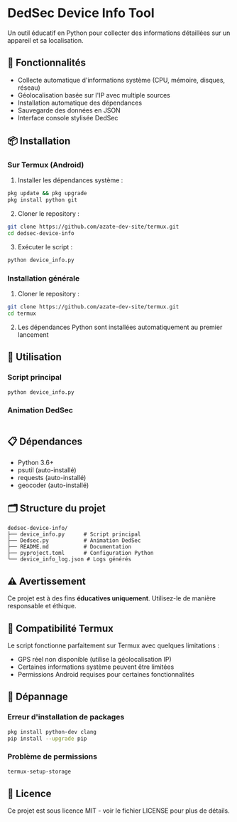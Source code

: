 
# DedSec Device Info Tool

Un outil éducatif en Python pour collecter des informations détaillées sur un appareil et sa localisation.

## 🚀 Fonctionnalités

- Collecte automatique d'informations système (CPU, mémoire, disques, réseau)
- Géolocalisation basée sur l'IP avec multiple sources
- Installation automatique des dépendances
- Sauvegarde des données en JSON
- Interface console stylisée DedSec

## 📦 Installation

### Sur Termux (Android)

1. Installer les dépendances système :
```bash
pkg update && pkg upgrade
pkg install python git
```

2. Cloner le repository :
```bash
git clone https://github.com/azate-dev-site/termux.git
cd dedsec-device-info
```

3. Exécuter le script :
```bash
python device_info.py
```

### Installation générale

1. Cloner le repository :
```bash
git clone https://github.com/azate-dev-site/termux.git
cd termux
```

2. Les dépendances Python sont installées automatiquement au premier lancement

## 🎯 Utilisation

### Script principal
```bash
python device_info.py
```

### Animation DedSec
```bash

```

## 📋 Dépendances

- Python 3.6+
- psutil (auto-installé)
- requests (auto-installé)
- geocoder (auto-installé)

## 🗂️ Structure du projet

```
dedsec-device-info/
├── device_info.py      # Script principal
├── Dedsec.py           # Animation DedSec
├── README.md           # Documentation
├── pyproject.toml      # Configuration Python
└── device_info_log.json # Logs générés
```

## ⚠️ Avertissement

Ce projet est à des fins **éducatives uniquement**. Utilisez-le de manière responsable et éthique.

## 📱 Compatibilité Termux

Le script fonctionne parfaitement sur Termux avec quelques limitations :
- GPS réel non disponible (utilise la géolocalisation IP)
- Certaines informations système peuvent être limitées
- Permissions Android requises pour certaines fonctionnalités

## 🔧 Dépannage

### Erreur d'installation de packages
```bash
pkg install python-dev clang
pip install --upgrade pip
```

### Problème de permissions
```bash
termux-setup-storage
```

## 📄 Licence

Ce projet est sous licence MIT - voir le fichier LICENSE pour plus de détails.
